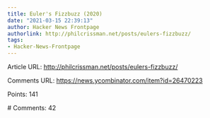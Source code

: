 ```yaml
---
title: Euler's Fizzbuzz (2020)
date: "2021-03-15 22:39:13"
author: Hacker News Frontpage
authorlink: http://philcrissman.net/posts/eulers-fizzbuzz/
tags:
- Hacker-News-Frontpage
---
```


<p>Article URL: <a href="http://philcrissman.net/posts/eulers-fizzbuzz/">http://philcrissman.net/posts/eulers-fizzbuzz/</a></p>
<p>Comments URL: <a href="https://news.ycombinator.com/item?id=26470223">https://news.ycombinator.com/item?id=26470223</a></p>
<p>Points: 141</p>
<p># Comments: 42</p>
